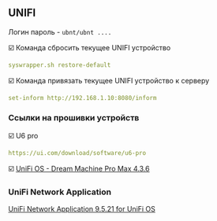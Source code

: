## UNIFI

Логин пароль - `ubnt/ubnt ....`    

:ballot_box_with_check: Команда сбросить текущее UNIFI устройство
```yaml
syswrapper.sh restore-default
```
:ballot_box_with_check: Команда привязать текущее UNIFI устройство к серверу
```yaml
set-inform http://192.168.1.10:8080/inform
```
### Ссылки на прошивки устройств
:ballot_box_with_check: U6 pro
```yaml
https://ui.com/download/software/u6-pro
```
:ballot_box_with_check: [UniFi OS - Dream Machine Pro Max 4.3.6](https://fw-download.ubnt.com/data/unifi-dream/4092-UDMPROMAX-4.3.6-04d08e37-0365-4e68-a217-207667f27c39.bin)


### UniFi Network Application
[UniFi Network Application 9.5.21 for UniFi OS](https://dl.ui.com/unifi/9.5.21/unifi-uos_sysvinit.deb)


